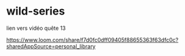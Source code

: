 # wild-series


lien vers vidéo quête 13

https://www.loom.com/share/f7d0fc0dff09405f88655363f63dfc0c?sharedAppSource=personal_library
